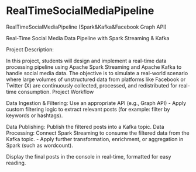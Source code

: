 # RealTimeSocialMediaPipeline
RealTimeSocialMediaPipeline (Spark&amp;Kafka&amp;Facebook Graph API)

Real-Time Social Media Data Pipeline 
with Spark Streaming & Kafka 

Project Description:

In this project, students will design and implement a real-time data processing pipeline 
using Apache Spark Streaming and Apache Kafka to handle social media data. 
The objective is to simulate a real-world scenario where large volumes of unstructured data 
from platforms like Facebook or Twitter (X) are continuously collected, processed, and 
redistributed for real-time consumption. 
Project Workflow 

Data Ingestion & Filtering:  Use an appropriate API (e.g., Graph API) - Apply custom filtering logic to extract relevant posts (for example: filter 
by keywords or hashtags). 

Data Publishing: Publish the filtered posts into a Kafka topic. 
Data Processing:  Connect Spark Streaming to consume the filtered data from the Kafka topic. - Apply further transformation, enrichment, or aggregation in Spark (such as 
wordcount). 

Display the final posts in the console in real-time, formatted for easy reading.
